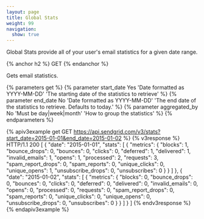 ```yaml
---
layout: page
title: Global Stats
weight: 99
navigation:
  show: true
---
```


Global Stats provide all of your user's email statistics for a given date range.

{% anchor h2 %}
GET
{% endanchor %}

Gets email statistics.

{% parameters get %}
 {% parameter start_date Yes 'Date formatted as YYYY-MM-DD' 'The starting date of the statistics to retrieve' %}
 {% parameter end_date No 'Date formatted as YYYY-MM-DD' 'The end date of the statistics to retrieve. Defaults to today.' %}
 {% parameter aggregated_by No 'Must be day|week|month' 'How to group the statistics' %}
{% endparameters %}

{% apiv3example get GET https://api.sendgrid.com/v3/stats?start_date=2015-01-01&end_date=2015-01-02 %}
{% v3response %}
HTTP/1.1 200
[
  {
    "date": "2015-01-01",
    "stats": [
      {
        "metrics": {
          "blocks": 1,
          "bounce_drops": 0,
          "bounces": 0,
          "clicks": 0,
          "deferred": 1,
          "delivered": 1,
          "invalid_emails": 1,
          "opens": 1,
          "processed": 2,
          "requests": 3,
          "spam_report_drops": 0,
          "spam_reports": 0,
          "unique_clicks": 0,
          "unique_opens": 1,
          "unsubscribe_drops": 0,
          "unsubscribes": 0
        }
      }
    ]
  },
  {
    "date": "2015-01-02",
    "stats": [
      {
        "metrics": {
          "blocks": 0,
          "bounce_drops": 0,
          "bounces": 0,
          "clicks": 0,
          "deferred": 0,
          "delivered": 0,
          "invalid_emails": 0,
          "opens": 0,
          "processed": 0,
          "requests": 0,
          "spam_report_drops": 0,
          "spam_reports": 0,
          "unique_clicks": 0,
          "unique_opens": 0,
          "unsubscribe_drops": 0,
          "unsubscribes": 0
        }
      }
    ]
  }
]
{% endv3response %}
{% endapiv3example %}
